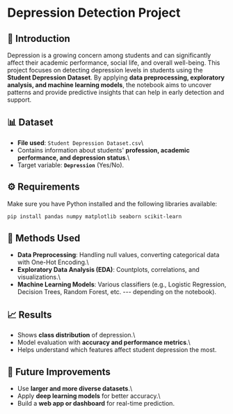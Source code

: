 # Depression Detection Project

## 📝 Introduction

Depression is a growing concern among students and can significantly
affect their academic performance, social life, and overall well-being.
This project focuses on detecting depression levels in students using
the **Student Depression Dataset**. By applying **data preprocessing,
exploratory analysis, and machine learning models**, the notebook aims
to uncover patterns and provide predictive insights that can help in
early detection and support.

## 📊 Dataset

-   **File used**: `Student Depression Dataset.csv`\
-   Contains information about students' **profession, academic
    performance, and depression status**.\
-   Target variable: **`Depression`** (Yes/No).

## ⚙️ Requirements

Make sure you have Python installed and the following libraries
available:

``` bash
pip install pandas numpy matplotlib seaborn scikit-learn
```

## 🔑 Methods Used

-   **Data Preprocessing**: Handling null values, converting categorical
    data with One-Hot Encoding.\
-   **Exploratory Data Analysis (EDA)**: Countplots, correlations, and
    visualizations.\
-   **Machine Learning Models**: Various classifiers (e.g., Logistic
    Regression, Decision Trees, Random Forest, etc. --- depending on the
    notebook).

## 📈 Results

-   Shows **class distribution** of depression.\
-   Model evaluation with **accuracy and performance metrics**.\
-   Helps understand which features affect student depression the most.

## 📌 Future Improvements

-   Use **larger and more diverse datasets**.\
-   Apply **deep learning models** for better accuracy.\
-   Build a **web app or dashboard** for real-time prediction.
